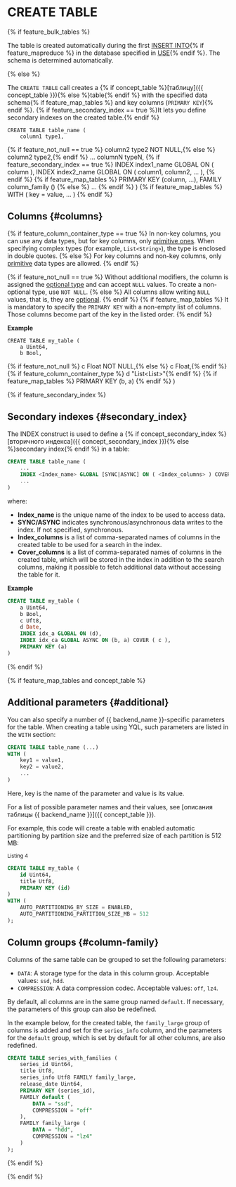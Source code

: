 # CREATE TABLE

{% if feature_bulk_tables %}

The table is created automatically during the first [INSERT INTO](insert_into.md){% if feature_mapreduce %} in the database specified in [USE](../use.md){% endif %}. The schema is determined automatically.

{% else %}

The `CREATE TABLE` call creates a {% if concept_table %}[таблицу]({{ concept_table }}){% else %}table{% endif %} with the specified data schema{% if feature_map_tables %} and key columns (`PRIMARY KEY`){% endif %}. {% if feature_secondary_index == true %}It lets you define secondary indexes on the created table.{% endif %}

    CREATE TABLE table_name (
        column1 type1,

{% if feature_not_null == true %}         column2 type2 NOT NULL,{% else %}         column2 type2,{% endif %}
...
columnN typeN,
{% if feature_secondary_index == true %}
INDEX index1_name GLOBAL ON ( column ),
INDEX index2_name GLOBAL ON ( column1, column2, ... ),
{% endif %}
{% if feature_map_tables %}
PRIMARY KEY (column, ...),
FAMILY column_family ()
{% else %}
...
{% endif %}
)
{% if feature_map_tables %}
WITH ( key = value, ... )
{% endif %}

## Columns {#columns}

{% if feature_column_container_type == true %}
In non-key columns, you can use any data types, but for key columns, only [primitive ones](../../types/primitive.md). When specifying complex types (for example, `List<String>`), the type is enclosed in double quotes.
{% else %}
For key columns and non-key columns, only [primitive](../../types/primitive.md) data types are allowed. {% endif %}

{% if feature_not_null == true %}
Without additional modifiers, the column is assigned the [optional type](../../types/optional.md) and can accept `NULL` values. To create a non-optional type, use `NOT NULL`.
{% else %}
All columns allow writing `NULL` values, that is, they are [optional](../../types/optional.md).
{% endif %}
{% if feature_map_tables %}
It is mandatory to specify the `PRIMARY KEY` with a non-empty list of columns. Those columns become part of the key in the listed order.
{% endif %}

**Example**

    CREATE TABLE my_table (
        a Uint64,
        b Bool,

{% if feature_not_null %}         c Float NOT NULL,{% else %}         c Float,{% endif %}
{% if feature_column_container_type %}         d "List<List<Int32>>"{% endif %}
{% if feature_map_tables %}
PRIMARY KEY (b, a)
{% endif %}
)

{% if feature_secondary_index %}

## Secondary indexes {#secondary_index}

The INDEX construct is used to define a {% if concept_secondary_index %}[вторичного индекса]({{ concept_secondary_index }}){% else %}secondary index{% endif %} in a table:

```sql
CREATE TABLE table_name ( 
    ...
    INDEX <Index_name> GLOBAL [SYNC|ASYNC] ON ( <Index_columns> ) COVER ( <Cover_columns> ),
    ...
)
```

where:

* **Index_name** is the unique name of the index to be used to access data.
* **SYNC/ASYNC** indicates synchronous/asynchronous data writes to the index. If not specified, synchronous.
* **Index_columns** is a list of comma-separated names of columns in the created table to be used for a search in the index.
* **Cover_columns** is a list of comma-separated names of columns in the created table, which will be stored in the index in addition to the search columns, making it possible to fetch additional data without accessing the table for it.

**Example**

```sql
CREATE TABLE my_table (
    a Uint64,
    b Bool,
    c Uft8,
    d Date,
    INDEX idx_a GLOBAL ON (d),
    INDEX idx_ca GLOBAL ASYNC ON (b, a) COVER ( c ),
    PRIMARY KEY (a)
)
```

{% endif %}

{% if feature_map_tables and concept_table %}

## Additional parameters {#additional}

You can also specify a number of {{ backend_name }}-specific parameters for the table. When creating a table using YQL, such parameters are listed in the ```WITH``` section:

```sql
CREATE TABLE table_name (...)
WITH (
    key1 = value1,
    key2 = value2,
    ...
)
```

Here, key is the name of the parameter and value is its value.

For a list of possible parameter names and their values, see [описания таблицы {{ backend_name }}]({{ concept_table }}).

For example, this code will create a table with enabled automatic partitioning by partition size and the preferred size of each partition is 512 MB:

<small>Listing 4</small>

```sql
CREATE TABLE my_table (
    id Uint64,
    title Utf8,
    PRIMARY KEY (id)
)
WITH (
    AUTO_PARTITIONING_BY_SIZE = ENABLED,
    AUTO_PARTITIONING_PARTITION_SIZE_MB = 512
);
```

## Column groups {#column-family}

Columns of the same table can be grouped to set the following parameters:

* `DATA`: A storage type for the data in this column group. Acceptable values: ```ssd```, ```hdd```.
* `COMPRESSION`: A data compression codec. Acceptable values: ```off```, ```lz4```.

By default, all columns are in the same group named ```default```.  If necessary, the parameters of this group can also be redefined.

In the example below, for the created table, the ```family_large``` group of columns is added and set for the ```series_info``` column, and the parameters for the ```default``` group, which is set by default for all other columns, are also redefined.

```sql
CREATE TABLE series_with_families (
    series_id Uint64,
    title Utf8,
    series_info Utf8 FAMILY family_large,
    release_date Uint64,
    PRIMARY KEY (series_id),
    FAMILY default (
        DATA = "ssd",
        COMPRESSION = "off"
    ),
    FAMILY family_large (
        DATA = "hdd",
        COMPRESSION = "lz4"
    )
);
```

{% endif %}

{% endif %}

